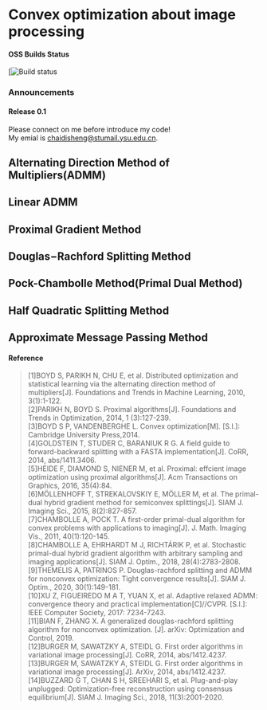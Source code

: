 # Convex optimization about image processing  
#### OSS Builds Status
[![Build status](https://github.com/chaidisheng/Convex_Optimization)
### Announcements
#### Release 0.1

Please connect on me before introduce my code!  
My emial is chaidisheng@stumail.ysu.edu.cn.  

## Alternating Direction Method of Multipliers(ADMM)

## Linear ADMM

## Proximal Gradient Method

## Douglas−Rachford Splitting Method

## Pock-Chambolle Method(Primal Dual Method)

## Half Quadratic Splitting Method 

## Approximate Message Passing Method
#### Reference
>[1]BOYD S, PARIKH N, CHU E, et al. Distributed optimization and statistical learning via the
alternating direction method of multipliers[J]. Foundations and Trends in Machine Learning, 2010,
3(1):1-122.  
>[2]PARIKH N, BOYD S. Proximal algorithms[J]. Foundations and Trends in Optimization, 2014, 1
(3):127-239.  
>[3]BOYD S P, VANDENBERGHE L. Convex optimization[M]. [S.l.]: Cambridge University Press,2014.  
>[4]GOLDSTEIN T, STUDER C, BARANIUK R G. A field guide to forward-backward splitting with
a FASTA implementation[J]. CoRR, 2014, abs/1411.3406.  
>[5]HEIDE F, DIAMOND S, NIENER M, et al. Proximal: effcient image optimization using proximal
algorithms[J]. Acm Transactions on Graphics, 2016, 35(4):84.  
>[6]MÖLLENHOFF T, STREKALOVSKIY E, MÖLLER M, et al. The primal-dual hybrid gradient
method for semiconvex splittings[J]. SIAM J. Imaging Sci., 2015, 8(2):827-857.  
>[7]CHAMBOLLE A, POCK T. A first-order primal-dual algorithm for convex problems 
with applications to imaging[J]. J. Math. Imaging Vis., 2011, 40(1):120-145.  
>[8]CHAMBOLLE A, EHRHARDT M J, RICHTÁRIK P, et al. Stochastic primal-dual hybrid gradient
algorithm with arbitrary sampling and imaging applications[J]. SIAM J. Optim., 2018, 28(4):2783-2808.  
>[9]THEMELIS A, PATRINOS P. Douglas-rachford splitting and ADMM for nonconvex optimization:
Tight convergence results[J]. SIAM J. Optim., 2020, 30(1):149-181.  
>[10]XU Z, FIGUEIREDO M A T, YUAN X, et al. Adaptive relaxed ADMM: convergence theory and
practical implementation[C]//CVPR. [S.l.]: IEEE Computer Society, 2017: 7234-7243.  
>[11]BIAN F, ZHANG X. A generalized douglas-rachford splitting algorithm for nonconvex optimization.
[J]. arXiv: Optimization and Control, 2019.  
>[12]BURGER M, SAWATZKY A, STEIDL G. First order algorithms in variational image processing[J].
CoRR, 2014, abs/1412.4237.  
>[13]BURGER M, SAWATZKY A, STEIDL G. First order algorithms in variational image processing[J].
ArXiv, 2014, abs/1412.4237.  
>[14]BUZZARD G T, CHAN S H, SREEHARI S, et al. Plug-and-play unplugged: Optimization-free
reconstruction using consensus equilibrium[J]. SIAM J. Imaging Sci., 2018, 11(3):2001-2020.  

